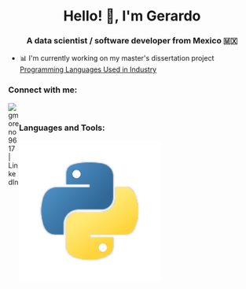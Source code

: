 <h1 align="center">Hello! 👋, I'm Gerardo</h1>
<h3 align="center">A data scientist / software developer from Mexico 🇲🇽</h3>

- 📊 I'm currently working on my master's dissertation project [Programming Languages Used in Industry](https://github.com/GerardoMoreno96/GitHub_TimeSeriesAnalysis)

### Connect with me:

[<img align="left" alt="gmoreno9617 | LinkedIn" width="22px" src="https://simpleicons.org/icons/linkedin.svg" />][linkedin]


<br />

### Languages and Tools:
<!-- [<img align="left" alt="python" width="26px" src="https://raw.githubusercontent.com/github/explore/80688e429a7d4ef2fca1e82350fe8e3517d3494d/topics/python/python.png" />][#] -->
![alt text](https://raw.githubusercontent.com/github/explore/80688e429a7d4ef2fca1e82350fe8e3517d3494d/topics/python/python.png?s=26 "Python")


<br />
<br />

[linkedin]: https://www.linkedin.com/in/gmoreno9617/
